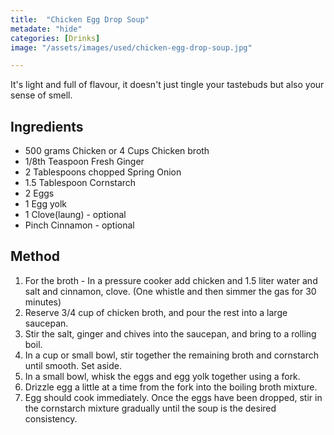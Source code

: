 ```yaml
---
title:  "Chicken Egg Drop Soup"
metadate: "hide"
categories: [Drinks]
image: "/assets/images/used/chicken-egg-drop-soup.jpg"

---
```


It's light and full of flavour, it doesn't just tingle your tastebuds but also your sense of smell.

## Ingredients

- 500 grams Chicken or 4 Cups Chicken broth
- 1/8th Teaspoon Fresh Ginger
- 2 Tablespoons chopped Spring Onion
- 1.5 Tablespoon Cornstarch
- 2 Eggs
- 1 Egg yolk
- 1 Clove(laung) - optional
- Pinch Cinnamon - optional

## Method

1. For the broth - In a pressure cooker add chicken and 1.5 liter water and salt and cinnamon, clove. (One whistle and then simmer the gas for 30 minutes)
2. Reserve 3/4 cup of chicken broth, and pour the rest into a large saucepan. 
3. Stir the salt, ginger and chives into the saucepan, and bring to a rolling boil. 
4. In a cup or small bowl, stir together the remaining broth and cornstarch until smooth. Set aside.
5. In a small bowl, whisk the eggs and egg yolk together using a fork. 
6. Drizzle egg a little at a time from the fork into the boiling broth mixture. 
7. Egg should cook immediately. Once the eggs have been dropped, stir in the cornstarch mixture gradually until the soup is the desired consistency.

